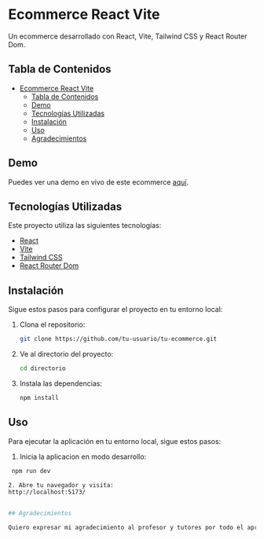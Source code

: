 # Ecommerce React Vite

Un ecommerce desarrollado con React, Vite, Tailwind CSS y React Router Dom.

## Tabla de Contenidos

- [Ecommerce React Vite](#ecommerce-react-vite)
  - [Tabla de Contenidos](#tabla-de-contenidos)
  - [Demo](#demo)
  - [Tecnologías Utilizadas](#tecnologías-utilizadas)
  - [Instalación](#instalación)
  - [Uso](#uso)
  - [Agradecimientos](#agradecimientos)

## Demo

Puedes ver una demo en vivo de este ecommerce [aquí](https://carritoreact-jet.vercel.app/).

## Tecnologías Utilizadas

Este proyecto utiliza las siguientes tecnologías:

- [React](https://reactjs.org/)
- [Vite](https://vitejs.dev/)
- [Tailwind CSS](https://tailwindcss.com/)
- [React Router Dom](https://reactrouter.com/)

## Instalación

Sigue estos pasos para configurar el proyecto en tu entorno local:

1. Clona el repositorio:

   ```bash
   git clone https://github.com/tu-usuario/tu-ecommerce.git

2. Ve al directorio del proyecto:

   ```bash
   cd directorio

3. Instala las dependencias:

   ```bash
   npm install

## Uso

Para ejecutar la aplicación en tu entorno local, sigue estos pasos:

1. Inicia la aplicacion en modo desarrollo:
  ```bash
   npm run dev

2. Abre tu navegador y visita:
  http://localhost:5173/


## Agradecimientos

Quiero expresar mi agradecimiento al profesor y tutores por todo el aprendizaje adquirido y resultados.
